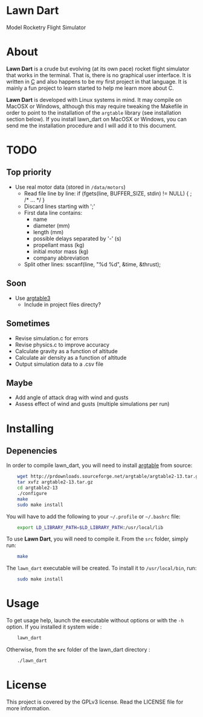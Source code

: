 # Lawn Dart

Model Rocketry Flight Simulator

# About

**Lawn Dart** is a crude but evolving (at its own pace) rocket flight simulator
that works in the terminal. That is, there is no graphical user interface. It
is written in [C](http://en.wikipedia.org/wiki/C_\(programming_language\)) and
also happens to be my first project in that language. It is mainly a fun
project to learn started to help me learn more about C.

**Lawn Dart** is developed with Linux systems in mind. It may compile on MacOSX
or Windows, although this may require tweaking the Makefile in order to point
to the installation of the `argtable` library (see installation section below).
If you install lawn_dart on MacOSX or Windows, you can send me the installation
procedure and I will add it to this document.

# TODO

## Top priority

- Use real motor data (stored in `/data/motors`)
  - Read file line by line:
        if (fgets(line, BUFFER_SIZE, stdin) != NULL) {
           ; /* ... */
        }
  - Discard lines starting with ';'
  - First data line contains:
    - name
    - diameter (mm)
    - length (mm)
    - possible delays separated by '-' (s)
    - propellant mass (kg)
    - initial motor mass (kg)
    - company abbreviation
  - Split other lines:
        sscanf(line, "%d %d", &time, &thrust);

## Soon

- Use [argtable3](https://github.com/argtable/argtable3)
  - Include in project files directy?

## Sometimes

- Revise simulation.c for errors
- Revise physics.c to improve accuracy
- Calculate gravity as a function of altitude
- Calculate air density as a function of altitude
- Output simulation data to a .csv file

## Maybe

- Add angle of attack drag with wind and gusts
- Assess effect of wind and gusts (multiple simulations per run)

# Installing

## Depenencies

In order to compile lawn_dart, you will need to install
[argtable](http://argtable.sourceforge.net/) from source:

```bash
    wget http://prdownloads.sourceforge.net/argtable/argtable2-13.tar.gz
    tar xvfz argtable2-13.tar.gz
    cd argtable2-13
    ./configure
    make
    sudo make install
```

You will have to add the following to your `~/.profile` or `~/.bashrc` file:

```bash
    export LD_LIBRARY_PATH=$LD_LIBRARY_PATH:/usr/local/lib
```

To use **Lawn Dart**, you will need to compile it. From the `src` folder,
simply run:

```bash
    make
```

The `lawn_dart` executable will be created. To install it to `/usr/local/bin`,
run:

```bash
    sudo make install
```

# Usage

To get usage help, launch the executable without options or with the `-h`
option. If you installed it system wide :

```bash
    lawn_dart
```

Otherwise, from the **`src`** folder of the lawn_dart directory :

```bash
    ./lawn_dart
```

# License

This project is covered by the GPLv3 license. Read the LICENSE file for
more information.

